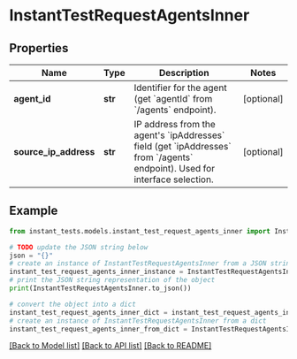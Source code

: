 # InstantTestRequestAgentsInner


## Properties

Name | Type | Description | Notes
------------ | ------------- | ------------- | -------------
**agent_id** | **str** | Identifier for the agent (get &#x60;agentId&#x60; from &#x60;/agents&#x60; endpoint). | [optional] 
**source_ip_address** | **str** | IP address from the agent&#39;s &#x60;ipAddresses&#x60; field (get &#x60;ipAddresses&#x60; from &#x60;/agents&#x60; endpoint). Used for interface selection. | [optional] 

## Example

```python
from instant_tests.models.instant_test_request_agents_inner import InstantTestRequestAgentsInner

# TODO update the JSON string below
json = "{}"
# create an instance of InstantTestRequestAgentsInner from a JSON string
instant_test_request_agents_inner_instance = InstantTestRequestAgentsInner.from_json(json)
# print the JSON string representation of the object
print(InstantTestRequestAgentsInner.to_json())

# convert the object into a dict
instant_test_request_agents_inner_dict = instant_test_request_agents_inner_instance.to_dict()
# create an instance of InstantTestRequestAgentsInner from a dict
instant_test_request_agents_inner_from_dict = InstantTestRequestAgentsInner.from_dict(instant_test_request_agents_inner_dict)
```
[[Back to Model list]](../README.md#documentation-for-models) [[Back to API list]](../README.md#documentation-for-api-endpoints) [[Back to README]](../README.md)


